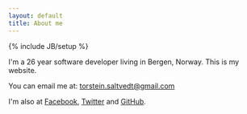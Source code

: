 ```yaml
---
layout: default
title: About me
---
```

{% include JB/setup %}

I'm a 26 year software developer living in Bergen, Norway. This is my website.

You can email me at: torstein.saltvedt@gmail.com

I'm also at 
<a href="http://facebook.com/saltvedt">Facebook</a>, 
<a href="http://twitter.com/saltvedt">Twitter</a> and
<a href="https://github.com/saltvedt/">GitHub</a>.